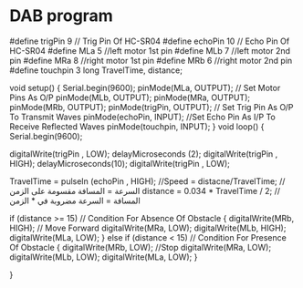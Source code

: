 # DAB program

#define trigPin 9           // Trig Pin Of HC-SR04
#define echoPin 10      // Echo Pin Of HC-SR04
#define MLa 5                   //left motor 1st pin
#define MLb 7                  //left motor 2nd pin
#define MRa 8               //right motor 1st pin
#define MRb 6               //right motor 2nd pin
#define touchpin 3
long TravelTime, distance;

void setup() {
  Serial.begin(9600);
  pinMode(MLa, OUTPUT);     // Set Motor Pins As O/P
  pinMode(MLb, OUTPUT);
  pinMode(MRa, OUTPUT);
  pinMode(MRb, OUTPUT);
  pinMode(trigPin, OUTPUT);       // Set Trig Pin As O/P To Transmit Waves
  pinMode(echoPin, INPUT);        //Set Echo Pin As I/P To Receive Reflected Waves
  pinMode(touchpin, INPUT);
}
void loop()
{
  Serial.begin(9600);

 digitalWrite(trigPin , LOW);
  delayMicroseconds (2);
  digitalWrite(trigPin , HIGH);
  delayMicroseconds(10);
  digitalWrite(trigPin , LOW);

  TravelTime = pulseIn (echoPin , HIGH);
  //Speed = distacne/TravelTime;        //السرعة  = المسافة مقسومة على الزمن
  distance = 0.034 * TravelTime / 2;     // المسافة = السرعة مضروبة في * الزمن
 
  if (distance >= 15)               // Condition For Absence Of Obstacle
  {
    digitalWrite(MRb, HIGH);       // Move Forward
    digitalWrite(MRa, LOW);
    digitalWrite(MLb, HIGH);
    digitalWrite(MLa, LOW);
  }
  else if (distance < 15)          // Condition For Presence Of Obstacle
  {
    digitalWrite(MRb, LOW);     //Stop
    digitalWrite(MRa, LOW);
    digitalWrite(MLb, LOW);
    digitalWrite(MLa, LOW);
  }

}
